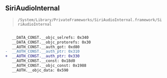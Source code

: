 ## SiriAudioInternal

> `/System/Library/PrivateFrameworks/SiriAudioInternal.framework/SiriAudioInternal`

```diff

   __DATA_CONST.__objc_selrefs: 0x340
   __DATA_CONST.__objc_protorefs: 0x30
   __AUTH_CONST.__auth_got: 0xd80
-  __AUTH_CONST.__auth_ptr: 0x310
+  __AUTH_CONST.__auth_ptr: 0x330
   __AUTH_CONST.__const: 0x18d0
   __AUTH_CONST.__objc_const: 0x1988
   __AUTH.__objc_data: 0x590

```
